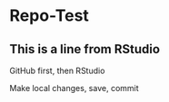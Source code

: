 # Repo-Test

## This is a line from RStudio
GitHub first, then RStudio

Make local changes, save, commit


